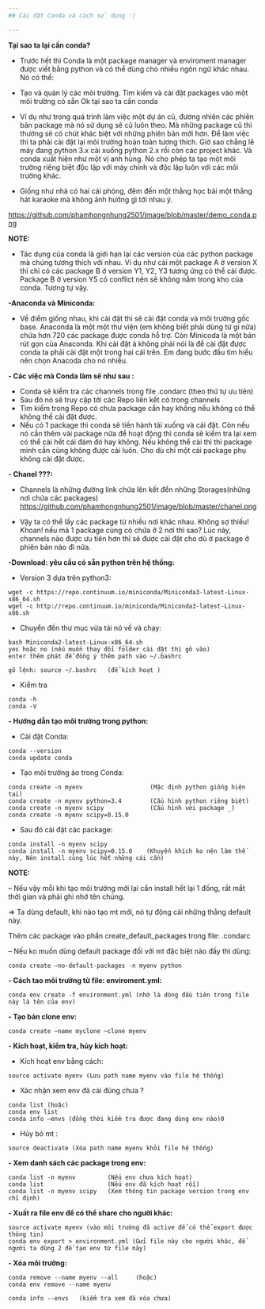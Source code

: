 ```yaml
---
## Cài đặt Conda và cách sử dụng :)

---
```

**Tại sao ta lại cần conda?**

- Trước hết thì Conda là một package manager và enviroment manager được viết bằng python và có thể dùng cho nhiều ngôn ngữ khác nhau. Nó có thể:

- Tạo và quản lý các môi trường.
Tìm kiếm và cài đặt packages vào một môi trường có sẵn Ok tại sao ta cần conda
- Ví dụ như trong quá trình làm việc một dự án cũ, đương nhiên các phiên bản package mà nó sử dụng sẽ cũ luôn theo. Mà những package cũ thì thường sẽ có chút khác biệt với những phiên bản mới hơn. Để làm việc thì ta phải cài đặt lại môi trường hoàn toàn tương thích. Giờ sao chẳng lẽ máy đang python 3.x cài xuống python 2.x rồi còn các project khác. Và conda xuất hiện như một vị anh hùng. Nó cho phép ta tạo một môi trường riêng biệt độc lập với máy chính và độc lập luôn với các môi trường khác.
- Giống như nhà có hai cái phòng, đêm đến một thằng học bài một thằng hát karaoke mà không ảnh hưởng gì tới nhau ý.

https://github.com/phamhongnhung2501/image/blob/master/demo_conda.png


**NOTE:**
- Tác dụng của conda là giới hạn lại các version của các python package mà chúng tương thích với nhau. Ví dụ như cài một package A ở version X thì chỉ có các package B ở version Y1, Y2, Y3 tương ứng có thể cài được. Package B ở version Y5 có conflict nên sẽ không nằm trong kho của conda. Tương tự vậy.


**-Anaconda và Miniconda:**

- Về điểm giống nhau, khi cài đặt thì sẽ cài đặt conda và môi trường gốc base. Anaconda là một một thư viện (em không biết phải dùng từ gì nữa) chứa hơn 720 các package được conda hỗ trợ. Còn Minicoda là một bản rút gọn của Anaconda. Khi cài đặt à không phải nói là để cài đặt được conda ta phải cài đặt một trong hai cái trên. Em đang bước đầu tìm hiểu nên chọn Anacoda cho nó nhiều.

**- Các việc mà Conda làm sẽ như sau :**

- Conda sẽ kiểm tra các channels trong file .condarc (theo thứ tự ưu tiên)
- Sau đó nó sẽ truy cập tới các Repo liên kết có trong channels
- Tìm kiếm trong Repo có chưa package cần hay không nếu không có thể không thể cài đặt được.
- Nếu có 1 package thì conda sẽ tiến hành tải xuống và cái đặt. Còn nếu nó cần thêm vài package nữa để hoạt động thì conda sẽ kiểm tra lại xem có thể cài hết cái đám đó hay không. Nếu không thể cài thì thì package mình cần cũng không được cài luôn. Cho dù chỉ một cái package phụ không cài đặt được.

**- Chanel ???:**
- Channels là những đường link chứa lên kết đển những Storages(những nơi chứa các packages)
https://github.com/phamhongnhung2501/image/blob/master/chanel.png

- Vậy ta có thể lấy các package từ nhiều nơi khác nhau. Không sợ thiếu!
Khoan! nếu mà 1 package cùng có chứa ở 2 nơi thì sao? Lúc này, channels nào được ưu tiên hơn thì sẽ được cài đặt cho dù ở package ở phiên bản nào đi nữa.



**-Download: yêu cầu có sẵn python trên hệ thống:**

- Version 3 dựa trên python3:

```
wget -c https://repo.continuum.io/miniconda/Miniconda3-latest-Linux-x86_64.sh
wget -c http://repo.continuum.io/miniconda/Miniconda3-latest-Linux-x86.sh
```

- Chuyển đến thư mục vừa tải nó về và chạy:

```
bash Miniconda2-latest-Linux-x86_64.sh
yes hoặc no (nếu muốn thay đổi folder cài đặt thì gõ vào)
enter thêm phát để đồng ý thêm path vào ~/.bashrc 
 
gõ lệnh: source ~/.bashrc   (để kích hoạt )
```
- Kiểm tra 
```
conda -h
conda -V
```
**- Hướng dẫn tạo môi trường trong python:**
- Cài đặt Conda:
```
conda --version
conda update conda
```

- Tạo môi trường ảo trong Conda:
```
conda create -n myenv                   (Mặc định python giống hiện tại)
conda create -n myenv python=3.4        (Cấu hình python riêng biệt)
conda create -n myenv scipy             (Cấu hình với package _)
conda create -n myenv scipy=0.15.0
```

- Sau đó cài đặt các package:
```
conda install -n myenv scipy
conda install -n myenv scipy=0.15.0    (Khuyến khích ko nên làm thế này, Nên install cùng lúc hết những cái cần)
```

**NOTE:**

– Nếu vậy mỗi khi tạo môi trường mới lại cần install hết lại 1 đống, rất mất thời gian và phải ghi nhớ tên chúng.

=> Ta dùng default, khi nào tạo mt mới, nó tự động cài những thằng default này.

Thêm các package vào phần create_default_packages trong file: .condarc

– Nếu ko muốn dùng default package đối với mt đặc biệt nào đấy thì dùng:
```
conda create –no-default-packages -n myenv python
```
**- Cách tao môi trường từ file: enviroment.yml:**

```
conda env create -f environment.yml (nhớ là dòng đầu tiên trong file này là tên của env)

```

**- Tạo bản clone env:**

```
conda create –name myclone –clone myenv

```
**- Kích hoạt, kiểm tra, hủy kích hoạt:**
- Kích hoạt env bằng cách:
```
source activate myenv (Lưu path name myenv vào file hệ thống)
```
- Xác nhận xem env đã cài đúng chưa ?
```
conda list (hoặc)
conda env list
conda info –envs (đồng thời kiểm tra được đang dùng env nào)0
```
- Hủy bỏ mt :
```
source deactivate (Xóa path name myenv khỏi file hệ thống)
```

**- Xem danh sách các package trong env:**
```
conda list -n myenv         (Nếu env chưa kích hoạt)
conda list                  (Nếu env đã kích hoạt rồi)
conda list -n myenv scipy   (Xem thông tin package version trong env chỉ định)
```

**- Xuất ra file env để có thể share cho người khác:**
```
source activate myenv (vào môi trường đã active để có thể export được thông tin)
conda env export > environment.yml (Gửi file này cho người khác, để người ta dùng 2 để tạo env từ file này)
```
**- Xóa môi trường:**
```
conda remove --name myenv --all     (hoặc)
conda env remove --name myenv   
 
conda info --envs   (kiểm tra xem đã xóa chưa)
```








